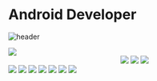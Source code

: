 Android Developer
=
![header](https://capsule-render.vercel.app/api?type=waving&color=auto&height=222&section=header&text=Woogy%20Space&fontSize=72)


 <img src="https://img.shields.io/badge/Android-Green?style=flat&logo=Android&logoColor=white"/>
 <div align="center">
  <img src="https://img.shields.io/badge/HTML5-E34F26?style=flat&logo=HTML5&logoColor=white"/>
  <img src="https://img.shields.io/badge/CSS3-Green?style=flat&logo=CSS3&logoColor=white"/>
  <img src="https://img.shields.io/badge/JavaScript-Green?style=flat&logo=JavaScript&logoColor=white"/>
 </div>
 
 <img src="https://img.shields.io/badge/MySQL-black?style=flat&logo=MySQL&logoColor=white"/>
 <img src="https://img.shields.io/badge/MongoDB-black?style=flat&logo=MongoDB&logoColor=white"/>

 <img src="https://img.shields.io/badge/Firebase-Green?style=flat&logo=Firebase&logoColor=white"/>
 <img src="https://img.shields.io/badge/GitHub-black?style=flat&logo=GitHub&logoColor=white"/>

 <img src="https://img.shields.io/badge/Node.js-black?style=flat&logo=Node.js&logoColor=white"/>
 <img src="https://img.shields.io/badge/Figma-black?style=flat&logo=Figma&logoColor=white"/>
 <img src="https://img.shields.io/badge/Visual Studio-black?style=flat&logo=Visual Studio&logoColor=#5C2D91"/>


<!--
**Woogy-Space/Woogy-Space** is a ✨ _special_ ✨ repository because its `README.md` (this file) appears on your GitHub profile.

Here are some ideas to get you started:

- 🔭 I’m currently working on ...
- 🌱 I’m currently learning ...
- 👯 I’m looking to collaborate on ...
- 🤔 I’m looking for help with ...
- 💬 Ask me about ...
- 📫 How to reach me: ...
- 😄 Pronouns: ...
- ⚡ Fun fact: ...
-->
